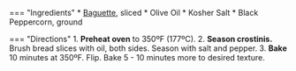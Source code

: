 === "Ingredients"
    * [Baguette](dry-yeast-breads/baguettes.md), sliced
    * Olive Oil
    * Kosher Salt
    * Black Peppercorn, ground

=== "Directions"
    1. **Preheat oven** to 350ºF (177ºC).
    2. **Season crostinis.** Brush bread slices with oil, both sides. Season with salt and pepper.
    3. **Bake** 10 minutes at 350ºF. Flip. Bake 5 - 10 minutes more to desired texture.
